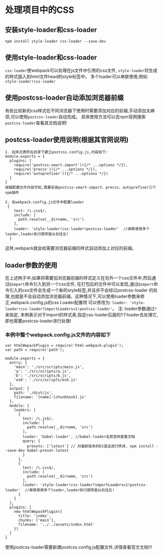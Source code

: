 # 处理项目中的CSS

## 安装style-loader和css-loader

`npm install style-loader css-loader --save-dev`

## 使用style-loader和css-loader

`css-loader`使webpack可以处理在js文件中引用的css文件,
`style-loader`将生成的样式插入到html文件head的style标签中。
多个loader可以串联使用,例如`style-loader!css-loader`

## 使用postcss-loader自动添加浏览器前缀

有些比较新的css样式在不同浏览器下使用时需要添加对应的前缀,手动添加太麻烦,可以使用`postcss-loader`自动完成。
具体使用方法可以去npm官网搜索`postcss-loader`查看其文档说明!

## postcss-loader使用说明(根据其官网说明)

    1. 在样式表所在目录下建立postcss.config.js,内容如下:
    module.exports = {
      plugins: [
        require('postcss-smart-import')({/* ...options */}),
        require('precss')({/* ...options */}),
        require('autoprefixer')({/* ...options */})
      ]
    }
    根据配置文件内容可知,需要安装postcss-smart-import、precss、autoprefixer三个npm插件
    
    2. 在webpack.config.js文件中配置loader
     {
        test: /\.css$/,
        include: [
          path.resolve(__dirname, 'src')
        ],
        loader: 'style-loader!css-loader!postcss-loader'  //串联使用多个loader,loader执行顺序是从右往左!
      }

这样,webpack就会给需要浏览器前缀的样式自动添加上对应的前缀。

## loader参数的使用

在上述例子中,如果将需要加浏览器前缀的样式定义在另外一个css文件中,然后通过`@import`命令引入到另一个css文件,
在打包后的文件中可以发现,通过`@import`命令引入的css文件会生成一个新的style标签,并且并不会经过postcss-loader
的处理,也就是不会自动添加浏览器前缀。这种情况下,可以使用loader参数来修正,webpack.config.js的css Loader配置项
可以修改为: `loader: 'style-loader!css-loader?importLoaders=1!postcss-loader'`。 注: loader参数通过`?`来指定,
本例表示对于import的样式表,指定css-loader后面的1个loader去处理它,即也需要postcss-loader进行处理!


### 本例中整个webpack.config.js文件的内容如下

    var htmlWepackPlugin = require('html-webpack-plugin');
    var path = require('path');
    
    module.exports = {
      entry: {
        'main': './src/scripts/main.js',
        'a': './src/scripts/a.js',
        'b': './src/scripts/b.js',
        'es6': './src/scripts/es6.js'
      },
      output: {
        path: './dist/js',
        filename: '[name]-[chunkhash].js'
      },
      module: {
        loaders: [
          {
            test: /\.js$/,
            include: [
              path.resolve(__dirname, 'src')
            ],
            loader: 'babel-loader', //babel-loader去其官网查看文档
            query: {
              presets: ['latest'] // 对最新版本的ES语法进行转译, npm install --save-dev babel-preset-latest
            }
          },
          {
            test: /\.css$/,
            include: [
              path.resolve(__dirname, 'src')
            ],
            loader: 'style-loader!css-loader?importLoaders=1!postcss-loader'  //串联使用多个loader,loader执行顺序是从右往左!
          }
        ]
      },
      plugins: [
        new htmlWepackPlugin({
          title: 'index',
          chunks: ['main'],
          filename: '../../assets/index.html'
        })
      ]
    }
    
使用postcss-loader需要新建postcss.config.js配置文件,详情查看官方文档!!!
